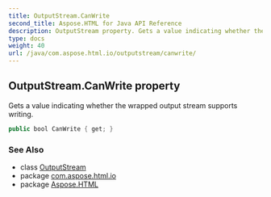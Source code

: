 ```yaml
---
title: OutputStream.CanWrite
second_title: Aspose.HTML for Java API Reference
description: OutputStream property. Gets a value indicating whether the wrapped output stream supports writing
type: docs
weight: 40
url: /java/com.aspose.html.io/outputstream/canwrite/
---
```

## OutputStream.CanWrite property

Gets a value indicating whether the wrapped output stream supports writing.

```java
public bool CanWrite { get; }
```

### See Also

* class [OutputStream](../)
* package [com.aspose.html.io](../../outputstream/)
* package [Aspose.HTML](../../../)
